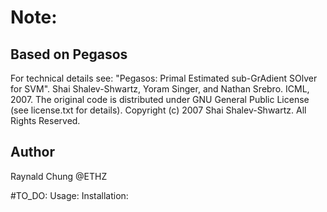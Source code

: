 Note:
======
Based on Pegasos
------
For technical details see:
"Pegasos: Primal Estimated sub-GrAdient SOlver for SVM".
Shai Shalev-Shwartz, Yoram Singer, and Nathan Srebro.
ICML, 2007.
The original code is distributed under GNU General Public License (see license.txt
for details).
Copyright (c) 2007 Shai Shalev-Shwartz. All Rights Reserved.

Author
-----
Raynald Chung @ETHZ

#TO_DO:
    Usage:
    Installation:
